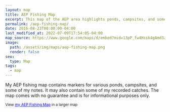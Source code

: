 ```yaml
---
layout: map
title: AEP Fishing Map
excerpt: This map of the AEP area highlights ponds, campsites, and some fishing notes. It may also contain some of my recorded catches.
permalink: /aep-fishing-map/
date: 2016-08-23T00:00:00-04:00
last_modified_at: 2022-07-09T17:54:05-04:00
map_source: https://www.google.com/maps/d/embed?mid=13pP_fw4Hssk4gAmd3zHfpQmWFrA
image:
  path: /assets/img/maps/aep-fishing-map.png
  render: false
seo:
  type: Map
tags:
  - map
---
```

<p>My AEP fishing map contains markers for various ponds, campsites, and some of my notes. It may also contain some of my recorded catches. The map comes with no guarantee and is for informational purposes only.</p>

<small>View <a href="https://www.google.com/maps/ms?msa=0&msid=204931278092854056383.0004b43a451e3c8afc737&ie=UTF8&t=h&ll=39.728313,-81.715622&spn=0.126741,0.219727&z=12&source=embed" style="color:#0000FF;text-align:left">my AEP Fishing Map</a> in a larger map</small>
